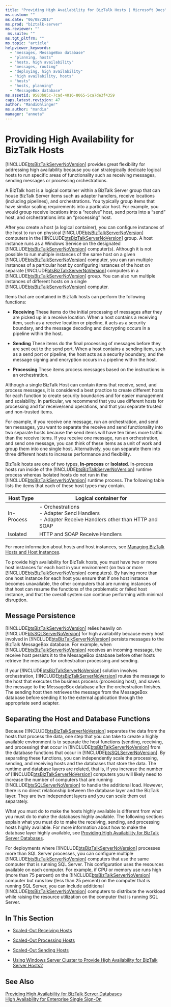 ```yaml
---
title: "Providing High Availability for BizTalk Hosts | Microsoft Docs"
ms.custom: ""
ms.date: "06/08/2017"
ms.prod: "biztalk-server"
ms.reviewer: ""
 ms.suite: ""
ms.tgt_pltfrm: ""
ms.topic: "article"
helpviewer_keywords: 
  - "messages, MessageBox database"
  - "planning, hosts"
  - "hosts, high availability"
  - "messages, routing"
  - "deploying, high availability"
  - "high availability, hosts"
  - "hosts"
  - "hosts, planning"
  - "MessageBox database"
ms.assetid: 9583b85c-7cad-4016-8065-5ca7de3f4359
caps.latest.revision: 47
author: "MandiOhlinger"
ms.author: "mandia"
manager: "anneta"
---
```

# Providing High Availability for BizTalk Hosts
[!INCLUDE[btsBizTalkServerNoVersion](../includes/btsbiztalkservernoversion-md.md)] provides great flexibility for addressing high availability because you can strategically dedicate logical hosts to run specific areas of functionality such as receiving messages, sending messages or processing orchestrations.  
  
 A BizTalk host is a logical container within a BizTalk Server group that can house BizTalk Server items such as adapter handlers, receive locations (including pipelines), and orchestrations. You typically group items that have similar scaling requirements into a particular host. For example, you would group receive locations into a “receive” host, send ports into a “send” host, and orchestrations into an “processing” host.  
  
 After you create a host (a logical container), you can configure instances of the host to run on physical [!INCLUDE[btsBizTalkServerNoVersion](../includes/btsbiztalkservernoversion-md.md)] computers in the [!INCLUDE[btsBizTalkServerNoVersion](../includes/btsbiztalkservernoversion-md.md)] group. A host instance runs as a Windows Service on the designated [!INCLUDE[btsBizTalkServerNoVersion](../includes/btsbiztalkservernoversion-md.md)] computer(s). Although it is not possible to run multiple instances of the same host on a given [!INCLUDE[btsBizTalkServerNoVersion](../includes/btsbiztalkservernoversion-md.md)] computer, you can run multiple instances of a particular host by configuring instances of the host on separate [!INCLUDE[btsBizTalkServerNoVersion](../includes/btsbiztalkservernoversion-md.md)] computers in a [!INCLUDE[btsBizTalkServerNoVersion](../includes/btsbiztalkservernoversion-md.md)] group. You can also run multiple instances of different hosts on a single [!INCLUDE[btsBizTalkServerNoVersion](../includes/btsbiztalkservernoversion-md.md)] computer.  
  
 Items that are contained in BizTalk hosts can perform the following functions:  
  
-   **Receiving** These items do the initial processing of messages after they are picked up in a receive location. When a host contains a receiving item, such as a receive location or pipeline, it acts as a security boundary, and the message decoding and decrypting occurs in a pipeline within the host.  
  
-   **Sending** These items do the final processing of messages before they are sent out to the send port. When a host contains a sending item, such as a send port or pipeline, the host acts as a security boundary, and the message signing and encryption occurs in a pipeline within the host.  
  
-   **Processing** These items process messages based on the instructions in an orchestration.  
  
 Although a single BizTalk Host can contain items that receive, send, and process messages, it is considered a best practice to create different hosts for each function to create security boundaries and for easier management and scalability. In particular, we recommend that you use different hosts for processing and for receive/send operations, and that you separate trusted and non-trusted items.  
  
 For example, if you receive one message, run an orchestration, and send ten messages, you want to separate the receive and send functionality into two separate hosts because the send items will have ten times more traffic than the receive items. If you receive one message, run an orchestration, and send one message, you can think of these items as a unit of work and group them into one single host. Alternatively, you can separate them into three different hosts to increase performance and flexibility.  
  
 BizTalk hosts are one of two types, **In-process** or **Isolated**. In-process hosts run inside of the [!INCLUDE[btsBizTalkServerNoVersion](../includes/btsbiztalkservernoversion-md.md)] runtime process whereas Isolated hosts do not run in the [!INCLUDE[btsBizTalkServerNoVersion](../includes/btsbiztalkservernoversion-md.md)] runtime process. The following table lists the items that each of these host types may contain.  
  
|**Host Type**|**Logical container for**|  
|-------------------|-------------------------------|  
|In-Process|-   Orchestrations<br />-   Adapter Send Handlers<br />-   Adapter Receive Handlers other than HTTP and SOAP|  
|Isolated|HTTP and SOAP Receive Handlers|  
  
 For more information about hosts and host instances, see [Managing BizTalk Hosts and Host Instances](../core/managing-biztalk-hosts-and-host-instances.md).  
  
 To provide high availability for BizTalk hosts, you must have two or more host instances for each host in your environment (on two or more [!INCLUDE[btsBizTalkServerNoVersion](../includes/btsbiztalkservernoversion-md.md)] computers). By having more than one host instance for each host you ensure that if one host instance becomes unavailable, the other computers that are running instances of that host can resume the functions of the problematic or failed host instance, and that the overall system can continue performing with minimal disruption.  
  
## Message Persistence  
 [!INCLUDE[btsBizTalkServerNoVersion](../includes/btsbiztalkservernoversion-md.md)] relies heavily on [!INCLUDE[btsSQLServerNoVersion](../includes/btssqlservernoversion-md.md)] for high availability because every host involved in [!INCLUDE[btsBizTalkServerNoVersion](../includes/btsbiztalkservernoversion-md.md)] persists messages to the BizTalk MessageBox database. For example, when [!INCLUDE[btsBizTalkServerNoVersion](../includes/btsbiztalkservernoversion-md.md)] receives an incoming message, the receive host persists it to the MessageBox database before other hosts retrieve the message for orchestration processing and sending.  
  
 If your [!INCLUDE[btsBizTalkServerNoVersion](../includes/btsbiztalkservernoversion-md.md)] solution involves orchestration, [!INCLUDE[btsBizTalkServerNoVersion](../includes/btsbiztalkservernoversion-md.md)] routes the message to the host that executes the business process (processing host), and saves the message to the MessageBox database after the orchestration finishes. The sending host then retrieves the message from the MessageBox database before sending it to the external application through the appropriate send adapter.  
  
## Separating the Host and Database Functions  
 Because [!INCLUDE[btsBizTalkServerNoVersion](../includes/btsbiztalkservernoversion-md.md)] separates the data from the hosts that process the data, one step that you can take to create a highly available environment is to separate the host functions (sending, receiving, and processing) that occur in [!INCLUDE[btsBizTalkServerNoVersion](../includes/btsbiztalkservernoversion-md.md)] from the database functions that occur in [!INCLUDE[btsSQLServerNoVersion](../includes/btssqlservernoversion-md.md)]. By separating these functions, you can independently scale the processing, sending, and receiving hosts and the databases that store the data. The runtime and database layers are related, that is, if you increase the number of [!INCLUDE[btsBizTalkServerNoVersion](../includes/btsbiztalkservernoversion-md.md)] computers you will likely need to increase the number of computers that are running [!INCLUDE[btsSQLServerNoVersion](../includes/btssqlservernoversion-md.md)] to handle the additional load. However, there is no direct relationship between the database layer and the BizTalk layer. They are two independent layers and you can scale them out separately.  
  
 What you must do to make the hosts highly available is different from what you must do to make the databases highly available. The following sections explain what you must do to make the receiving, sending, and processing hosts highly available. For more information about how to make the database layer highly available, see [Providing High Availability for BizTalk Server Databases](../core/providing-high-availability-for-biztalk-server-databases.md).  
  
 For deployments where [!INCLUDE[btsBizTalkServerNoVersion](../includes/btsbiztalkservernoversion-md.md)] processes more than SQL Server processes, you can configure multiple [!INCLUDE[btsBizTalkServerNoVersion](../includes/btsbiztalkservernoversion-md.md)] computers that use the same computer that is running SQL Server. This configuration uses the resources available on each computer. For example, if CPU or memory use runs high (more than 75 percent) on the [!INCLUDE[btsBizTalkServerNoVersion](../includes/btsbiztalkservernoversion-md.md)] computer but runs low (less than 25 percent) on the computer that is running SQL Server, you can include additional [!INCLUDE[btsBizTalkServerNoVersion](../includes/btsbiztalkservernoversion-md.md)] computers to distribute the workload while raising the resource utilization on the computer that is running SQL Server.  
  
## In This Section  
  
-   [Scaled-Out Receiving Hosts](../core/scaled-out-receiving-hosts.md)  
  
-   [Scaled-Out Processing Hosts](../core/scaled-out-processing-hosts.md)  
  
-   [Scaled-Out Sending Hosts](../core/scaled-out-sending-hosts.md)  
  
-   [Using Windows Server Cluster to Provide High Availability for BizTalk Server Hosts2](../core/use-windows-cluster-to-provide-high-availability-for-biztalk-hosts.md)  
  
## See Also  
 [Providing High Availability for BizTalk Server Databases](../core/providing-high-availability-for-biztalk-server-databases.md)   
 [High Availability for Enterprise Single Sign-On](../core/high-availability-for-enterprise-single-sign-on.md)